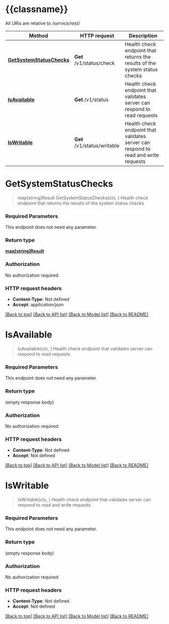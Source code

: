 # {{classname}}

All URIs are relative to */service/rest/*

Method | HTTP request | Description
------------- | ------------- | -------------
[**GetSystemStatusChecks**](StatusApi.md#GetSystemStatusChecks) | **Get** /v1/status/check | Health check endpoint that returns the results of the system status checks
[**IsAvailable**](StatusApi.md#IsAvailable) | **Get** /v1/status | Health check endpoint that validates server can respond to read requests
[**IsWritable**](StatusApi.md#IsWritable) | **Get** /v1/status/writable | Health check endpoint that validates server can respond to read and write requests

# **GetSystemStatusChecks**
> map[string]Result GetSystemStatusChecks(ctx, )
Health check endpoint that returns the results of the system status checks

### Required Parameters
This endpoint does not need any parameter.

### Return type

[**map[string]Result**](Result.md)

### Authorization

No authorization required

### HTTP request headers

 - **Content-Type**: Not defined
 - **Accept**: application/json

[[Back to top]](#) [[Back to API list]](../README.md#documentation-for-api-endpoints) [[Back to Model list]](../README.md#documentation-for-models) [[Back to README]](../README.md)

# **IsAvailable**
> IsAvailable(ctx, )
Health check endpoint that validates server can respond to read requests

### Required Parameters
This endpoint does not need any parameter.

### Return type

 (empty response body)

### Authorization

No authorization required

### HTTP request headers

 - **Content-Type**: Not defined
 - **Accept**: Not defined

[[Back to top]](#) [[Back to API list]](../README.md#documentation-for-api-endpoints) [[Back to Model list]](../README.md#documentation-for-models) [[Back to README]](../README.md)

# **IsWritable**
> IsWritable(ctx, )
Health check endpoint that validates server can respond to read and write requests

### Required Parameters
This endpoint does not need any parameter.

### Return type

 (empty response body)

### Authorization

No authorization required

### HTTP request headers

 - **Content-Type**: Not defined
 - **Accept**: Not defined

[[Back to top]](#) [[Back to API list]](../README.md#documentation-for-api-endpoints) [[Back to Model list]](../README.md#documentation-for-models) [[Back to README]](../README.md)

